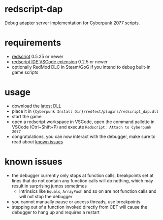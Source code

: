 # redscript-dap
Debug adapter server implementation for Cyberpunk 2077 scripts.

# requirements
- [redscript](https://github.com/jac3km4/redscript) 0.5.25 or newer
- [redscript IDE VSCode extension](https://marketplace.visualstudio.com/items?itemName=jac3km4.redscript-ide-vscode) 0.2.5 or newer
- optionally RedMod DLC in Steam/GoG if you intend to debug built-in game scripts

# usage
- download the [latest DLL](https://github.com/jac3km4/redscript-dap/releases/latest) 
- place it in `{Cyberpunk Install Dir}/red4ext/plugins/redscript_dap.dll`
- start the game
- open a redscript workspace in VSCode, open the command pallette in VSCode (Ctrl+Shift+P) and execute `Redscript: Attach to Cyberpunk 2077`
- congratulations, you can now interact with the debugger, make sure to read about [known issues](#known-issues)

# known issues
- the debugger currently only stops at function calls, breakpoints set at lines that do not contain any function calls will do nothing, which may result in surprising jumps sometimes
    - intrinsics like `Equals`, `ArrayPush` and so on are not function calls and will not stop the debugger
- you cannot manually pause or access threads, use breakpoints
- stepping out of a function invoked directly from CET will cause the debugger to hang up and requires a restart
